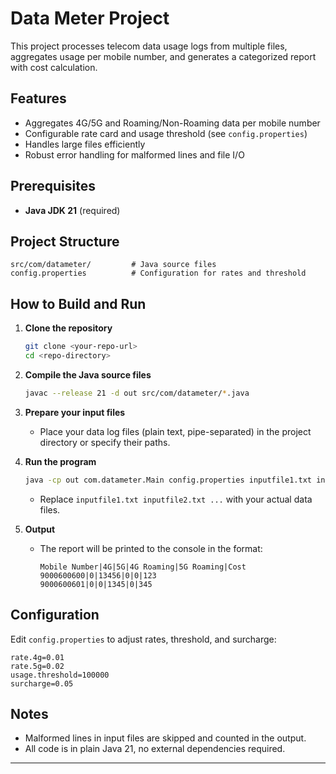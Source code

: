 # Data Meter Project

This project processes telecom data usage logs from multiple files, aggregates usage per mobile number, and generates a categorized report with cost calculation.

## Features

- Aggregates 4G/5G and Roaming/Non-Roaming data per mobile number
- Configurable rate card and usage threshold (see `config.properties`)
- Handles large files efficiently
- Robust error handling for malformed lines and file I/O

## Prerequisites

- **Java JDK 21** (required)

## Project Structure

```text
src/com/datameter/         # Java source files
config.properties          # Configuration for rates and threshold
```

## How to Build and Run

1. **Clone the repository**

   ```sh
   git clone <your-repo-url>
   cd <repo-directory>
   ```

2. **Compile the Java source files**

   ```sh
   javac --release 21 -d out src/com/datameter/*.java
   ```

3. **Prepare your input files**

   - Place your data log files (plain text, pipe-separated) in the project directory or specify their paths.

4. **Run the program**

   ```sh
   java -cp out com.datameter.Main config.properties inputfile1.txt inputfile2.txt ...
   ```

   - Replace `inputfile1.txt inputfile2.txt ...` with your actual data files.

5. **Output**

   - The report will be printed to the console in the format:

     ```text
     Mobile Number|4G|5G|4G Roaming|5G Roaming|Cost
     9000600600|0|13456|0|0|123
     9000600601|0|0|1345|0|345
     ```

## Configuration

Edit `config.properties` to adjust rates, threshold, and surcharge:

```properties
rate.4g=0.01
rate.5g=0.02
usage.threshold=100000
surcharge=0.05
```

## Notes

- Malformed lines in input files are skipped and counted in the output.
- All code is in plain Java 21, no external dependencies required.

---
